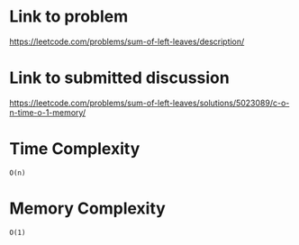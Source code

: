 # Link to problem
https://leetcode.com/problems/sum-of-left-leaves/description/

# Link to submitted discussion
https://leetcode.com/problems/sum-of-left-leaves/solutions/5023089/c-o-n-time-o-1-memory/

# Time Complexity
`O(n)`

# Memory Complexity
`O(1)`
